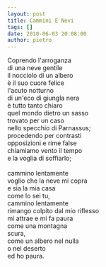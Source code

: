 ```yaml
---
layout: post
title: Cammini E Nevi
tags: []
date: 2010-06-03 20:08:00
author: pietro
---
```

Coprendo l'arroganza<br/>di una neve gentile<br/>il nocciolo di un albero<br/>è il suo cuore felice<br/>l'acuto notturno<br/>di un'eco di giungla nera<br/>è tutto tanto chiaro<br/>quel mondo dietro un sasso<br/>trovato per un caso<br/>nello specchio di Parnassus;<br/>procedendo per contrasti<br/>opposizioni e rime false<br/>chiamiamo vento il tempo<br/>e la voglia di soffiarlo;<br/><br/>cammino lentamente<br/>voglio che la neve mi copra<br/>e sia la mia casa<br/>come lo sei tu,<br/>cammino lentamente<br/>rimango colpito dal mio riflesso<br/>mi attrae e mi fa paura<br/>come una montagna<br/>scura,<br/>come un albero nel nulla<br/>o nel deserto<br/>ed ho paura.
